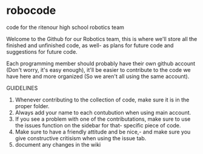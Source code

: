 # robocode
code for the ritenour high school robotics team

Welcome to the Github for our Robotics team, this is where we'll store all the finished and unfinished code, as well-
as plans for future code and suggestions for future code.

Each programming member should probably have their own github account (Don't worry, it's easy enough), 
it'll be easier to contribute to the code we have here and more organized (So we aren't all using the same account).

GUIDELINES
1. Whenever contributing to the collection of code, make sure it is in the proper folder.
2. Always add your name to each contubution when using main account.
3. If you see a problem with one of the contributations, make sure to use the issues function on the sidebar for that-
specific piece of code.
4. Make sure to have a friendly attitude and be nice,- 
and make sure you give constructive critisism when using the issue tab.
5. document any changes in the wiki
